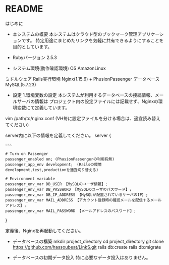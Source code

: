 # README
はじめに

* 本システムの概要
本システムはクラウド型のブックマーク管理アプリケーションです。
特定用途にまとめたリンクを気軽に共有できるようにすることを目的としています。

* Rubyバージョン
2.5.3

* システム環境(動作確認環境)
OS
    AmazonLinux

ミドルウェア
    Rails実行環境 Nginx(1.15.6) + PhusionPassenger
    データベース   MySQL(5.7.23)

* 設定
1.環境変数の設定
本システムが利用するデータベースの接続情報、メールサーバの情報は
プロジェクト内の設定ファイルには記載せず、Nginxの環境変数にて定義しています。

vim /path/to/nginx.conf (VH毎に設定ファイルを分ける場合は、適宜読み替えてください)

server内に以下の情報を定義してください。
server {

    ~~~

    # Turn on Passenger
    passenger_enabled on; (PhusionPassengerの利用有無)
    passenger_app_env development;　(Railsの環境 development,test,productionを適宜切り替える)

    # Environment variable
    passenger_env_var DB_USER 【MySQLのユーザ情報】;
    passenger_env_var DB_PASSWORD 【MySQLのユーザのパスワード】;
    passenger_env_var DB_IP_ADDRESS 【MySQLが配置されているサーバのIP】;
    passenger_env_var MAIL_ADDRESS 【アカウント登録時の確認メールを配信するメールアドレス】;
    passenger_env_var MAIL_PASSWORD 【メールアドレスのパスワード】;
}

定義後、Nginxを再起動してください。

* データベースの構築
mkdir project_directory
cd project_directory
git clone https://github.com/hassoubeat/LinkS.git
rails db:create
rails db:migrate

* データベースの初期データ投入
特に必要なデータ投入はありません。
